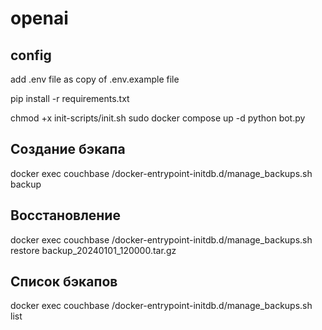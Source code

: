 # openai

## config
add .env file as copy of .env.example file

pip install -r requirements.txt

chmod +x init-scripts/init.sh
sudo docker compose up -d
python bot.py

## Создание бэкапа
docker exec couchbase /docker-entrypoint-initdb.d/manage_backups.sh backup

## Восстановление
docker exec couchbase /docker-entrypoint-initdb.d/manage_backups.sh restore backup_20240101_120000.tar.gz

## Список бэкапов
docker exec couchbase /docker-entrypoint-initdb.d/manage_backups.sh list